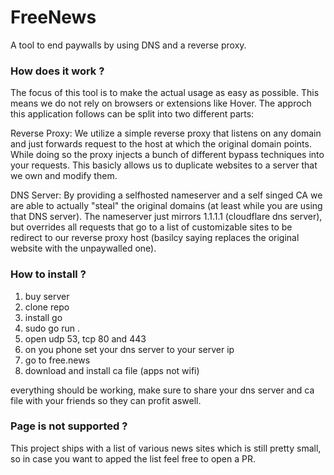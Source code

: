 # FreeNews

A tool to end paywalls by using DNS and a reverse proxy.

### How does it work ?

The focus of this tool is to make the actual usage as easy as possible.
This means we do not rely on browsers or extensions like Hover.
The approch this application follows can be split into two different parts:

Reverse Proxy:
We utilize a simple reverse proxy that listens on any domain and just forwards request to the host at which the original domain points. While doing so the proxy injects a bunch of different bypass techniques into your requests. This basicly allows us to duplicate websites to a server that we own and modify them.

DNS Server:
By providing a selfhosted nameserver and a self singed CA we are able to actually "steal" the original domains (at least while you are using that DNS server).
The nameserver just mirrors 1.1.1.1 (cloudflare dns server), but overrides all requests that go to a list of customizable sites to be redirect to our reverse proxy host (basilcy saying replaces the original website with the unpaywalled one).

### How to install ?

1. buy server
2. clone repo
3. install go
4. sudo go run .
5. open udp 53, tcp 80 and 443
6. on you phone set your dns server to your server ip
7. go to free.news
8. download and install ca file (apps not wifi)

everything should be working, make sure to share your dns server and ca file with your friends so they can profit aswell.

### Page is not supported ?

This project ships with a list of various news sites which is still pretty small, so in case you want to apped the list feel free to open a PR.
